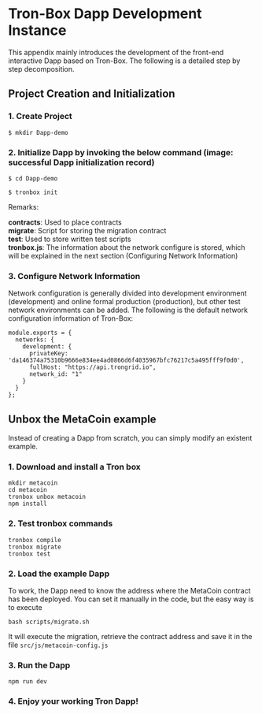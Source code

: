 
# Tron-Box Dapp Development Instance

This appendix mainly introduces the development of the front-end interactive Dapp based on Tron-Box. The following is a detailed step by step decomposition. 

## Project Creation and Initialization

### 1. Create Project
```
$ mkdir Dapp-demo
```
### 2. Initialize Dapp by invoking the below command (image: successful Dapp initialization record)

```
$ cd Dapp-demo
```
```
$ tronbox init
```

Remarks:

**contracts**: Used to place contracts<br> 
**migrate**: Script for storing the migration contract<br>
**test**: Used to store written test scripts<br>
**tronbox.js**: The information about the network configure is stored, which will be explained in the next section (Configuring Network Information)<br>


### 3. Configure Network Information

Network configuration is generally divided into development environment (development) and online formal production (production), but other test network environments can be added. The following is the default network configuration information of Tron-Box:

```
module.exports = {
  networks: {
    development: {
      privateKey: 'da146374a75310b9666e834ee4ad0866d6f4035967bfc76217c5a495fff9f0d0',
      fullHost: "https://api.trongrid.io",
      network_id: "1"
    }
  }
};
```

## Unbox the MetaCoin example

Instead of creating a Dapp from scratch, you can simply modify an existent example.

### 1. Download and install a Tron box

```
mkdir metacoin
cd metacoin
tronbox unbox metacoin
npm install
```

### 2. Test tronbox commands
```
tronbox compile
tronbox migrate
tronbox test
```

### 2. Load the example Dapp

To work, the Dapp need to know the address where the MetaCoin contract has been deployed. You can set it manually in the code, but the easy way is to execute

```
bash scripts/migrate.sh
```
It will execute the migration, retrieve the contract address and save it in the file `src/js/metacoin-config.js`

### 3. Run the Dapp
```
npm run dev
```
### 4. Enjoy your working Tron Dapp!




